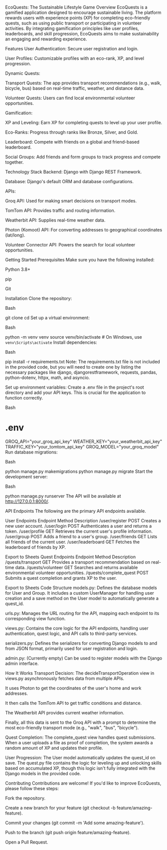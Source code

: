 EcoQuests: The Sustainable Lifestyle Game
Overview
EcoQuests is a gamified application designed to encourage sustainable living. The platform rewards users with experience points (XP) for completing eco-friendly quests, such as using public transport or participating in volunteer activities. By integrating gamification principles like user profiles, leaderboards, and skill progression, EcoQuests aims to make sustainability an engaging and rewarding experience.

Features
User Authentication: Secure user registration and login.

User Profiles: Customizable profiles with an eco-rank, XP, and level progression.

Dynamic Quests:

Transport Quests: The app provides transport recommendations (e.g., walk, bicycle, bus) based on real-time traffic, weather, and distance data.

Volunteer Quests: Users can find local environmental volunteer opportunities.

Gamification:

XP and Leveling: Earn XP for completing quests to level up your user profile.

Eco-Ranks: Progress through ranks like Bronze, Silver, and Gold.

Leaderboard: Compete with friends on a global and friend-based leaderboard.

Social Groups: Add friends and form groups to track progress and compete together.

Technology Stack
Backend: Django with Django REST Framework.

Database: Django's default ORM and database configurations.

APIs:

Groq API: Used for making smart decisions on transport modes.

TomTom API: Provides traffic and routing information.

Weatherbit API: Supplies real-time weather data.

Photon (Komoot) API: For converting addresses to geographical coordinates (lat/long).

Volunteer Connector API: Powers the search for local volunteer opportunities.

Getting Started
Prerequisites
Make sure you have the following installed:

Python 3.8+

pip

Git

Installation
Clone the repository:

Bash

git clone <repository-url>
cd <repository-folder>
Set up a virtual environment:

Bash

python -m venv venv
source venv/bin/activate   # On Windows, use `venv\Scripts\activate`
Install dependencies:

Bash

pip install -r requirements.txt
Note: The requirements.txt file is not included in the provided code, but you will need to create one by listing the necessary packages like django, djangorestframework, requests, pandas, python-dotenv, httpx, math, and asyncio.

Set up environment variables:
Create a .env file in the project's root directory and add your API keys. This is crucial for the application to function correctly.

Bash

# .env
GROQ_API="your_groq_api_key"
WEATHER_KEY="your_weatherbit_api_key"
TRAFFIC_KEY="your_tomtom_api_key"
GROQ_MODEL="your_groq_model"
Run database migrations:

Bash

python manage.py makemigrations
python manage.py migrate
Start the development server:

Bash

python manage.py runserver
The API will be available at http://127.0.0.1:8000/.

API Endpoints
The following are the primary API endpoints available.

User Endpoints
Endpoint	Method	Description
/user/register	POST	Creates a new user account.
/user/login	POST	Authenticates a user and returns a token.
/user/profile	GET	Retrieves the current user's profile information.
/user/group	POST	Adds a friend to a user's group.
/user/friends	GET	Lists all friends of the current user.
/user/leaderboard	GET	Fetches the leaderboard of friends by XP.

Export to Sheets
Quest Endpoints
Endpoint	Method	Description
/quests/transport	GET	Provides a transport recommendation based on real-time data.
/quests/volunteer	GET	Searches and returns available environmental volunteer opportunities.
/quests/complete_quest	POST	Submits a quest completion and grants XP to the user.

Export to Sheets
Code Structure
models.py: Defines the database models for User and Group. It includes a custom UserManager for handling user creation and a save method on the User model to automatically generate a quest_id.

urls.py: Manages the URL routing for the API, mapping each endpoint to its corresponding view function.

views.py: Contains the core logic for the API endpoints, handling user authentication, quest logic, and API calls to third-party services.

serializers.py: Defines the serializers for converting Django models to and from JSON format, primarily used for user registration and login.

admin.py: (Currently empty) Can be used to register models with the Django admin interface.

How It Works
Transport Decision: The decideTransportOperation view in views.py asynchronously fetches data from multiple APIs.

It uses Photon to get the coordinates of the user's home and work addresses.

It then calls the TomTom API to get traffic conditions and distance.

The Weatherbit API provides current weather information.

Finally, all this data is sent to the Groq API with a prompt to determine the most eco-friendly transport mode (e.g., "walk", "bus", "bicycle").

Quest Completion: The complete_quest view handles quest submissions. When a user uploads a file as proof of completion, the system awards a random amount of XP and updates their profile.

User Progression: The User model automatically updates the quest_id on save. The quest.py file contains the logic for leveling up and unlocking skills based on accumulated XP, though this logic isn't fully integrated with the Django models in the provided code.

Contributing
Contributions are welcome! If you'd like to improve EcoQuests, please follow these steps:

Fork the repository.

Create a new branch for your feature (git checkout -b feature/amazing-feature).

Commit your changes (git commit -m 'Add some amazing-feature').

Push to the branch (git push origin feature/amazing-feature).

Open a Pull Request.
